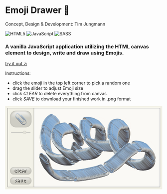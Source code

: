 # Emoji Drawer 🌸

Concept, Design & Development: Tim Jungmann

![HTML5](https://img.shields.io/badge/html5-%23E34F26.svg?style=for-the-badge&logo=html5&logoColor=white)
![JavaScript](https://img.shields.io/badge/javascript-%23323330.svg?style=for-the-badge&logo=javascript&logoColor=%23F7DF1E)
![SASS](https://img.shields.io/badge/SASS-hotpink.svg?style=for-the-badge&logo=SASS&logoColor=white)

### A vanilla JavaScript application utilizing the HTML canvas element to design, write and draw using Emojis.

[try it out ↗︎](https://timjungmann.github.io/emoji-drawer/)

Instructions:
- click the emoji in the top left corner to pick a random one
- drag the slider to adjust Emoji size
- click *CLEAR* to delete everything from canvas
- click *SAVE* to download your finished work in .png format

![Drawing Image](/readme-img/emoji-drawer-1.png)
